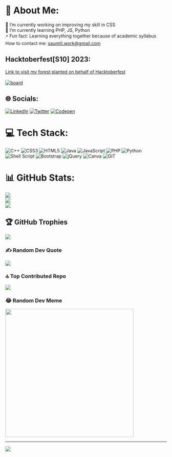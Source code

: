 # 💫 About Me:
🔭 I’m currently working on improving my skill in CSS<br>🌱 I’m currently learning PHP, JS, Python<br><!--💬 Ask me about<br>-->⚡ Fun fact: Learning everything together because of academic syllabus<br>How to contact me: saumili.work@gmail.com


## Hacktoberfest[S10] 2023:
[Link to visit my forest planted on behalf of Hacktoberfest](https://tree-nation.com/trees/view/5267987) <br><br>
[![board](https://github.com/aumii01codes/aumii01codes/assets/116259393/5f6926eb-29ca-4cd8-9795-7576c2c4dd2e)](https://www.holopin.io/@aumii01codes#)

## 🌐 Socials:
[![LinkedIn](https://img.shields.io/badge/LinkedIn-%230077B5.svg?logo=linkedin&logoColor=white)](https://www.linkedin.com/in/saumilidutta/) [![Twitter](https://img.shields.io/badge/Twitter-%231DA1F2.svg?logo=Twitter&logoColor=white)](https://twitter.com/aumiidutta) [![Codepen](https://img.shields.io/badge/Codepen-000000?style=for-the-badge&logo=codepen&logoColor=white)](https://codepen.io/aumii_coder) 

# 💻 Tech Stack:
![C++](https://img.shields.io/badge/c++-%2300599C.svg?style=flat&logo=c%2B%2B&logoColor=white) ![CSS3](https://img.shields.io/badge/css3-%231572B6.svg?style=flat&logo=css3&logoColor=white) ![HTML5](https://img.shields.io/badge/html5-%23E34F26.svg?style=flat&logo=html5&logoColor=white) ![Java](https://img.shields.io/badge/java-%23ED8B00.svg?style=flat&logo=java&logoColor=white) ![JavaScript](https://img.shields.io/badge/javascript-%23323330.svg?style=flat&logo=javascript&logoColor=%23F7DF1E) ![PHP](https://img.shields.io/badge/php-%23777BB4.svg?style=flat&logo=php&logoColor=white) ![Python](https://img.shields.io/badge/python-3670A0?style=flat&logo=python&logoColor=ffdd54) ![Shell Script](https://img.shields.io/badge/shell_script-%23121011.svg?style=flat&logo=gnu-bash&logoColor=white) ![Bootstrap](https://img.shields.io/badge/bootstrap-%23563D7C.svg?style=flat&logo=bootstrap&logoColor=white) ![jQuery](https://img.shields.io/badge/jquery-%230769AD.svg?style=flat&logo=jquery&logoColor=white) ![Canva](https://img.shields.io/badge/Canva-%2300C4CC.svg?style=flat&logo=Canva&logoColor=white) ![GIT](https://img.shields.io/badge/Git-fc6d26?style=flat&logo=git&logoColor=white)
# 📊 GitHub Stats:
![](https://github-readme-stats.vercel.app/api?username=aumii01codes&theme=dark&hide_border=false&include_all_commits=false&count_private=false)<br/>
![](https://github-readme-streak-stats.herokuapp.com/?user=aumii01codes&theme=dark&hide_border=false)<br/>
![](https://github-readme-stats.vercel.app/api/top-langs/?username=aumii01codes&theme=dark&hide_border=false&include_all_commits=false&count_private=false&layout=compact)

## 🏆 GitHub Trophies
![](https://github-profile-trophy.vercel.app/?username=aumii01codes&theme=onedark&no-frame=false&no-bg=false&margin-w=4)

### ✍️ Random Dev Quote
![](https://quotes-github-readme.vercel.app/api?type=horizontal&theme=gruvbox)

### 🔝 Top Contributed Repo
![](https://github-contributor-stats.vercel.app/api?username=aumii01codes&limit=5&theme=discord&combine_all_yearly_contributions=true)

### 😂 Random Dev Meme
<img src='https://randommeme-five.vercel.app/' style="height: 400px;"/>

---
[![](https://visitcount.itsvg.in/api?id=aumii01codes&icon=3&color=7)](https://visitcount.itsvg.in)

<!-- Proudly created with GPRM ( https://gprm.itsvg.in ) -->
